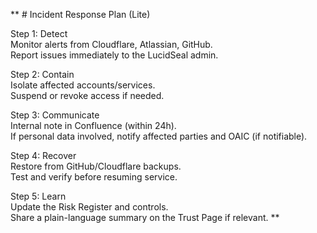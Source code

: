 ** # Incident Response Plan (Lite)


Step 1: Detect  
Monitor alerts from Cloudflare, Atlassian, GitHub.  
Report issues immediately to the LucidSeal admin.

Step 2: Contain  
Isolate affected accounts/services.  
Suspend or revoke access if needed.

Step 3: Communicate  
Internal note in Confluence (within 24h).  
If personal data involved, notify affected parties and OAIC (if notifiable).

Step 4: Recover  
Restore from GitHub/Cloudflare backups.  
Test and verify before resuming service.

Step 5: Learn  
Update the Risk Register and controls.  
Share a plain-language summary on the Trust Page if relevant.
** 